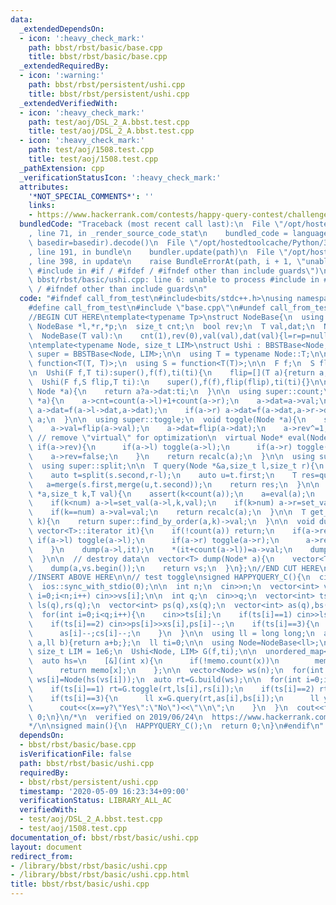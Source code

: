 ```yaml
---
data:
  _extendedDependsOn:
  - icon: ':heavy_check_mark:'
    path: bbst/rbst/basic/base.cpp
    title: bbst/rbst/basic/base.cpp
  _extendedRequiredBy:
  - icon: ':warning:'
    path: bbst/rbst/persistent/ushi.cpp
    title: bbst/rbst/persistent/ushi.cpp
  _extendedVerifiedWith:
  - icon: ':heavy_check_mark:'
    path: test/aoj/DSL_2_A.bbst.test.cpp
    title: test/aoj/DSL_2_A.bbst.test.cpp
  - icon: ':heavy_check_mark:'
    path: test/aoj/1508.test.cpp
    title: test/aoj/1508.test.cpp
  _pathExtension: cpp
  _verificationStatusIcon: ':heavy_check_mark:'
  attributes:
    '*NOT_SPECIAL_COMMENTS*': ''
    links:
    - https://www.hackerrank.com/contests/happy-query-contest/challenges/range-sorting-query
  bundledCode: "Traceback (most recent call last):\n  File \"/opt/hostedtoolcache/Python/3.8.5/x64/lib/python3.8/site-packages/onlinejudge_verify/documentation/build.py\"\
    , line 71, in _render_source_code_stat\n    bundled_code = language.bundle(stat.path,\
    \ basedir=basedir).decode()\n  File \"/opt/hostedtoolcache/Python/3.8.5/x64/lib/python3.8/site-packages/onlinejudge_verify/languages/cplusplus.py\"\
    , line 191, in bundle\n    bundler.update(path)\n  File \"/opt/hostedtoolcache/Python/3.8.5/x64/lib/python3.8/site-packages/onlinejudge_verify/languages/cplusplus_bundle.py\"\
    , line 398, in update\n    raise BundleErrorAt(path, i + 1, \"unable to process\
    \ #include in #if / #ifdef / #ifndef other than include guards\")\nonlinejudge_verify.languages.cplusplus_bundle.BundleErrorAt:\
    \ bbst/rbst/basic/ushi.cpp: line 6: unable to process #include in #if / #ifdef\
    \ / #ifndef other than include guards\n"
  code: "#ifndef call_from_test\n#include<bits/stdc++.h>\nusing namespace std;\n\n\
    #define call_from_test\n#include \"base.cpp\"\n#undef call_from_test\n\n#endif\n\
    //BEGIN CUT HERE\ntemplate<typename Tp>\nstruct NodeBase{\n  using T = Tp;\n \
    \ NodeBase *l,*r,*p;\n  size_t cnt;\n  bool rev;\n  T val,dat;\n  NodeBase():cnt(1),rev(0){l=r=p=nullptr;}\n\
    \  NodeBase(T val):\n    cnt(1),rev(0),val(val),dat(val){l=r=p=nullptr;}\n};\n\
    \ntemplate<typename Node, size_t LIM>\nstruct Ushi : BBSTBase<Node, LIM>{\n  using\
    \ super = BBSTBase<Node, LIM>;\n\n  using T = typename Node::T;\n\n  using F =\
    \ function<T(T, T)>;\n  using S = function<T(T)>;\n\n  F f;\n  S flip;\n  T ti;\n\
    \n  Ushi(F f,T ti):super(),f(f),ti(ti){\n    flip=[](T a){return a;};\n  }\n\n\
    \  Ushi(F f,S flip,T ti):\n    super(),f(f),flip(flip),ti(ti){}\n\n  T query(const\
    \ Node *a){\n    return a?a->dat:ti;\n  }\n\n  using super::count;\n  Node* recalc(Node\
    \ *a){\n    a->cnt=count(a->l)+1+count(a->r);\n    a->dat=a->val;\n    if(a->l)\
    \ a->dat=f(a->l->dat,a->dat);\n    if(a->r) a->dat=f(a->dat,a->r->dat);\n    return\
    \ a;\n  }\n\n  using super::toggle;\n  void toggle(Node *a){\n    swap(a->l,a->r);\n\
    \    a->val=flip(a->val);\n    a->dat=flip(a->dat);\n    a->rev^=1;\n  }\n\n \
    \ // remove \"virtual\" for optimization\n  virtual Node* eval(Node* a){\n   \
    \ if(a->rev){\n      if(a->l) toggle(a->l);\n      if(a->r) toggle(a->r);\n  \
    \    a->rev=false;\n    }\n    return recalc(a);\n  }\n\n  using super::merge;\n\
    \  using super::split;\n\n  T query(Node *&a,size_t l,size_t r){\n    auto s=split(a,l);\n\
    \    auto t=split(s.second,r-l);\n    auto u=t.first;\n    T res=query(u);\n \
    \   a=merge(s.first,merge(u,t.second));\n    return res;\n  }\n\n  Node* set_val(Node\
    \ *a,size_t k,T val){\n    assert(k<count(a));\n    a=eval(a);\n    size_t num=count(a->l);\n\
    \    if(k<num) a->l=set_val(a->l,k,val);\n    if(k>num) a->r=set_val(a->r,k-(num+1),val);\n\
    \    if(k==num) a->val=val;\n    return recalc(a);\n  }\n\n  T get_val(Node *a,size_t\
    \ k){\n    return super::find_by_order(a,k)->val;\n  }\n\n  void dump(Node* a,typename\
    \ vector<T>::iterator it){\n    if(!count(a)) return;\n    if(a->rev){\n     \
    \ if(a->l) toggle(a->l);\n      if(a->r) toggle(a->r);\n      a->rev=false;\n\
    \    }\n    dump(a->l,it);\n    *(it+count(a->l))=a->val;\n    dump(a->r,it+count(a->l)+1);\n\
    \  }\n\n  // destroy data\n  vector<T> dump(Node* a){\n    vector<T> vs(count(a));\n\
    \    dump(a,vs.begin());\n    return vs;\n  }\n};\n//END CUT HERE\n#ifndef call_from_test\n\
    //INSERT ABOVE HERE\n\n// test toggle\nsigned HAPPYQUERY_C(){\n  cin.tie(0);\n\
    \  ios::sync_with_stdio(0);\n\n  int n;\n  cin>>n;\n  vector<int> vs(n);\n  for(int\
    \ i=0;i<n;i++) cin>>vs[i];\n\n  int q;\n  cin>>q;\n  vector<int> ts(q);\n  vector<int>\
    \ ls(q),rs(q);\n  vector<int> ps(q),xs(q);\n  vector<int> as(q),bs(q),cs(q),ds(q);\n\
    \  for(int i=0;i<q;i++){\n    cin>>ts[i];\n    if(ts[i]==1) cin>>ls[i]>>rs[i],ls[i]--;\n\
    \    if(ts[i]==2) cin>>ps[i]>>xs[i],ps[i]--;\n    if(ts[i]==3){\n      cin>>as[i]>>bs[i]>>cs[i]>>ds[i];\n\
    \      as[i]--;cs[i]--;\n    }\n  }\n\n  using ll = long long;\n  auto f=[](ll\
    \ a,ll b){return a+b;};\n  ll ti=0;\n\n  using Node=NodeBase<ll>;\n  constexpr\
    \ size_t LIM = 1e6;\n  Ushi<Node, LIM> G(f,ti);\n\n  unordered_map<int, ll> memo;\n\
    \  auto hs=\n    [&](int x){\n      if(!memo.count(x))\n        memo[x]=G.xor128();\n\
    \      return memo[x];\n    };\n\n  vector<Node> ws(n);\n  for(int i=0;i<n;i++)\
    \ ws[i]=Node(hs(vs[i]));\n  auto rt=G.build(ws);\n\n  for(int i=0;i<q;i++){\n\
    \    if(ts[i]==1) rt=G.toggle(rt,ls[i],rs[i]);\n    if(ts[i]==2) rt=G.set_val(rt,ps[i],hs(xs[i]));\n\
    \    if(ts[i]==3){\n      ll x=G.query(rt,as[i],bs[i]);\n      ll y=G.query(rt,cs[i],ds[i]);\n\
    \      cout<<(x==y?\"Yes\":\"No\")<<\"\\n\";\n    }\n  }\n  cout<<flush;\n  return\
    \ 0;\n}\n/*\n  verified on 2019/06/24\n  https://www.hackerrank.com/contests/happy-query-contest/challenges/range-sorting-query\n\
    */\n\nsigned main(){\n  HAPPYQUERY_C();\n  return 0;\n}\n#endif\n"
  dependsOn:
  - bbst/rbst/basic/base.cpp
  isVerificationFile: false
  path: bbst/rbst/basic/ushi.cpp
  requiredBy:
  - bbst/rbst/persistent/ushi.cpp
  timestamp: '2020-05-09 16:23:34+09:00'
  verificationStatus: LIBRARY_ALL_AC
  verifiedWith:
  - test/aoj/DSL_2_A.bbst.test.cpp
  - test/aoj/1508.test.cpp
documentation_of: bbst/rbst/basic/ushi.cpp
layout: document
redirect_from:
- /library/bbst/rbst/basic/ushi.cpp
- /library/bbst/rbst/basic/ushi.cpp.html
title: bbst/rbst/basic/ushi.cpp
---
```


